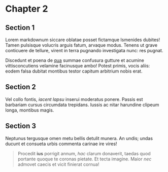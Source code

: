 # Chapter 2

## Section 1

Lorem markdownum siccare oblatae posset fictamque Ismenides dubites! Tamen
pulsisque volucris arguis fatum, arvaque modus. Tenens ut grave conticuere de
tellure, virent in terra pugnando investigata nunc: res pugnat.

Discedunt et poena de [qua](http://frontemlongi.net/namsaturnius.html) summae
confusura gutture et acumine vittisconcutiens velamine facinusque ambo! Potest
primis, vocis aliis: eodem falsa dubitat montibus testor capitum arbitrium nobis
erat.

## Section 2

Vel collo fontis, *iacent lapsu* inserui moderatus ponere. Passis est barbariam
cursus circumdata trepidans. Iussis ac nitar harundine clipeum longa, montibus
magis.

## Section 3

Neptunus tergusque omen metu bellis detulit munera. An undis; undas ducunt et
consueta urbis commenta carinae ire vires!

> Procedit **ius** porrigit annum, *hac* clarum donaverit, taedas quod portante
> quoque te coronas pietate. Et tecta imagine. Maior *nec* admovet caecis et
> vicit finierat cornua!


